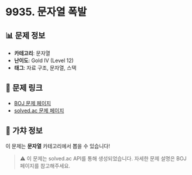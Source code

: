 # 9935. 문자열 폭발

## 📊 문제 정보
- **카테고리**: 문자열
- **난이도**: Gold IV (Level 12)
- **태그**: 자료 구조, 문자열, 스택

## 🔗 문제 링크
- [BOJ 문제 페이지](https://www.acmicpc.net/problem/9935)
- [solved.ac 문제 페이지](https://solved.ac/problems/9935)

## 🎯 가챠 정보
이 문제는 **문자열** 카테고리에서 뽑을 수 있습니다!

> ⚠️ 이 문제는 solved.ac API를 통해 생성되었습니다. 
> 자세한 문제 설명은 BOJ 페이지를 참고해주세요.
